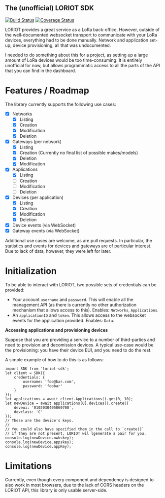 The (unofficial) LORIOT SDK
------------

[![Build Status](https://travis-ci.org/srenauld/loriot-sdk.svg?branch=master)](https://travis-ci.org/srenauld/loriot-sdk) [![Coverage Status](https://coveralls.io/repos/github/srenauld/loriot-sdk/badge.svg?branch=master)](https://coveralls.io/github/srenauld/loriot-sdk?branch=master) 

LORIOT provides a great service as a LoRa back-office. However, 
outside of the well-documented websocket transport to communicate 
with your LoRa devices, everything had to be done manually. Network 
and application set-up, device provisioning, all that was undocumented.

I needed to do something about this for a project, as setting up a 
large amount of LoRa devices would be too time-consuming. It is 
entirely unofficial for now, but allows programmatic access to all 
the parts of the API that you can find in the dashboard.

# Features / Roadmap

The library currently supports the following use cases:

- [x] Networks
  - [x] Listing
  - [x] Creation
  - [x] Modification
  - [x] Deletion

- [x] Gateways (per network)
  - [x] Listing
  - [x] Creation (Currently no final list of possible makes/models)
  - [x] Deletion
  - [x] Modification

- [x] Applications
  - [x] Listing
  - [ ] Creation
  - [ ] Modification
  - [ ] Deletion

- [x] Devices (per application)
  - [x] Listing
  - [x] Creation
  - [x] Modification
  - [x] Deletion

- [x] Device events (via WebSocket)
- [x] Gateway events (via WebSocket)

Additional use cases are welcome, as are pull requests. In particular, 
the statistics and events for devices and gateways are of particular 
interest. Due to lack of data, however, they were left for later.

# Initialization

To be able to interact with LORIOT, two possible sets of credentials can 
be provided:

- Your account `username` and `password`. This will enable all the 
management API (as there is currently no other authorization mechanism 
that allows access to this). Enables: `Networks`, `Applications`.
- An `applicationID` and `token`. This allows access to the websocket 
events for the application provided. Enables: `Data`.

**Accessing applications and provisioning devices**

Suppose that you are providing a service to a number of third-parties and 
need to provision and decomission devices. A typical use-case would be 
the provisioning: you have their device EUI, and you need to do the rest.

A simple example of how to do this is as follows:

    import SDK from 'loriot-sdk';
    let client = SDK({
        credentials: {
            username: 'foo@bar.com',
            password: 'foobar'
        }
    });
    let applications = await client.Applications().get(0, 10);
    let newDevice = await applications[0].devices().create({
        deveui: '0102030405060708',
        devclass: 'C'
    });
    // These are the device's keys.
    //
    // You could also have specified them in the call to `create()`
    // if they are not present, LORIOT wil lgenerate a pair for you.
    console.log(newDevice.nwkskey);
    console.log(newDevice.appskey);
    console.log(newDevice.appKey);

# Limitations

Currently, even though every component and dependency is designed to 
also work in most browsers, due to the lack of CORS headers on the 
LORIOT API, this library is only usable server-side.
